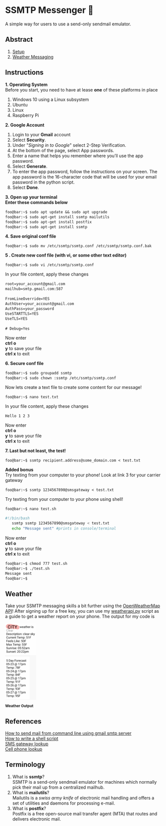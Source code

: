 # SSMTP Messenger 📲
A simple way for users to use a send-only sendmail emulator. 
## Abstract    
1. [Setup](#head1)    
2. [Weather Messaging](#head12)

## <a name= "head1"></a> Instructions

**1. Operating System**  
Before you start, you need to have at lease **one** of these platforms in place    
1. Windows 10 using a Linux subsystem
2. Ubuntu
3. Linux
4. Raspberry Pi 
  
**2. Google Account**    
1. Login to your **Gmail** account
2. Select **Security**.
3. Under "_Signing in to Google_" select 2-Step Verification.
4. At the bottom of the page, select App passwords.
5. Enter a name that helps you remember where you’ll use the app password.
6. Select **Generate**.
7. To enter the app password, follow the instructions on your screen. The app password is the 16-character code that will be used for your email password in the python script.
8. Select **Done**.   

**3. Open up your terminal**    
**Enter these commands below**   
```console 
foo@bar:~$ sudo apt update && sudo apt upgrade    
foo@bar:~$ sudo apt-get install ssmtp mailutils   
foo@bar:~$ sudo apt-get install postfix   
foo@bar:~$ sudo apt-get install ssmtp   
```
**4. Save original conf file**      
```console
foo@bar:~$ sudo mv /etc/ssmtp/ssmtp.conf /etc/ssmtp/ssmtp.conf.bak    
```
**5 . Create new conf file (with vi, or some other text editor)**    
```console
foo@bar:~$ sudo vi /etc/ssmtp/ssmtp.conf    
```
In your file content, apply these changes    
```shell
root=your_account@gmail.com
mailhub=smtp.gmail.com:587

FromLineOverride=YES
AuthUser=your_account@gmail.com
AuthPass=your_password
UseSTARTTLS=YES
UseTLS=YES

# Debug=Yes
```    
Now enter    
**ctrl o**     
**y** to save your file     
**ctrl x** to exit       

**6. Secure conf file**    
```console
foo@bar:~$ sudo groupadd ssmtp
foo@bar:~$ sudo chown :ssmtp /etc/ssmtp/ssmtp.conf
```    
Now lets create a text file to create some content for our message!    
```console
foo@bar:~$ nano test.txt
```    
In your file content, apply these changes  
```shell
Hello 1 2 3 
```   
Now enter    
**ctrl o**     
**y** to save your file     
**ctrl x** to exit   
 
**7. Last but not least, the test!**    
```console
foo@bar:~$ ssmtp recipient.address@some_domain.com < test.txt
```   

**Added bonus**    
Try texting from your computer to your phone! Look at link 3 for your carrier gateway            
```console
foo@bar:~$ ssmtp 1234567890@smsgateway < test.txt
```  
Try texting from your computer to your phone using shell!            
```console
foo@bar:~$ nano test.sh
```    
```bash 
#!/bin/bash
   ssmtp ssmtp 1234567890@smsgateway < test.txt
   echo "Message sent" #prints in console/terminal
```    
Now enter    
**ctrl o**     
**y** to save your file     
**ctrl x** to exit    
```console
foo@bar:~$ chmod 777 test.sh
foo@bar:~$ ./test.sh
Message sent
foo@bar:~$
```    

## <a name= "head12"></a> Weather    
Take your SSMTP messaging skills a bit further using the [OpenWeatherMap API](https://openweathermap.org/api)! After signing up for a free key,
you can use my [weatherapi.py](https://github.com/HerndonE/SSMTP-Messenger/blob/master/Code/weatherapi.py) script as a guide to get a weather report on your phone. The output for my code is  
<tr>
<th align="center"><img src="https://github.com/HerndonE/SSMTP-Messenger/blob/master/Images/WeatherOutput.jpg" width="100px;" style="max-width:100%;"><sub><br><b>Weather Output</b></sub></a><br></th>
</tr>

## References
[How to send mail from command line using gmail smtp server](https://stackoverflow.com/questions/38391412/raspberry-pi-send-mail-from-command-line-using-gmail-smtp-server
)    
[How to write a shell script](https://vitux.com/how-to-write-a-shell-script-in-ubuntu/)    
[SMS gateway lookup](https://en.wikipedia.org/wiki/SMS_gateway)    
[Cell phone lookup](https://www.spokeo.com/reverse-phone-lookup?g=phone_gs_bfree&campaignid=1814250205&adgroupid=70553735718&creative=344872239261&targetid=kwd-109356030&placement=&gclid=Cj0KCQiAqNPyBRCjARIsAKA-WFzNn2-wWRnofVmML69KbU-rKOqqAH2PDRCu0XjOvmMniAsEvSw2K-QaAojZEALw_wcB
)

## Terminology    
1. What is **ssmtp**?    
SSMTP is a send-only sendmail emulator for machines which normally pick their mail up from a centralized mailhub.    
2. What is **mailutils**?    
Mailutils is a _swiss army knife_ of electronic mail handling and offers a set of utilities and daemons for processing e-mail.    
3. What is **postfix**?    
Postfix is a free open-source mail transfer agent (MTA) that routes and delivers electronic mail.    

